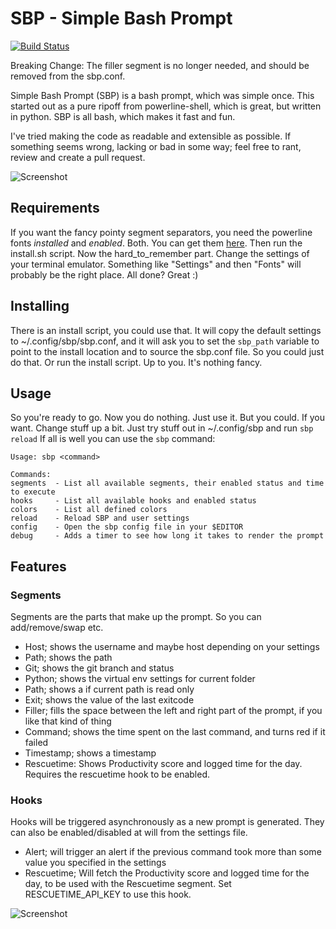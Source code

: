 # SBP - Simple Bash Prompt
[![Build Status](https://travis-ci.org/brujoand/sbp.svg?branch=master)](https://travis-ci.org/brujoand/sbp)

Breaking Change: The filler segment is no longer needed, and should be removed
from the sbp.conf.

Simple Bash Prompt (SBP) is a bash prompt, which was simple once.
This started out as a pure ripoff from powerline-shell, which is great, but written in python.
SBP is all bash, which makes it fast and fun.

I've tried making the code as readable and extensible as possible.
If something seems wrong, lacking or bad in some way; feel free to rant, review and create a pull request.

![Screenshot](https://raw.githubusercontent.com/brujoand/sbp/master/resources/timer.png)

## Requirements
If you want the fancy pointy segment separators, you need the powerline fonts _installed_ and _enabled_. Both.
You can get them [here](https://github.com/powerline/fonts).
Then run the install.sh script. Now the hard_to_remember part. Change the settings of your terminal emulator.
Something like "Settings" and then "Fonts" will probably be the right place.
All done?
Great :)

## Installing
There is an install script, you could use that. It will copy the default settings to ~/.config/sbp/sbp.conf, and it will ask you
to set the ```sbp_path``` variable to point to the install location and to source the sbp.conf file. So you could just do that.
Or run the install script. Up to you. It's nothing fancy.

## Usage
So you're ready to go. Now you do nothing. Just use it. But you could. If you want. Change stuff up a bit.
Just try stuff out in ~/.config/sbp and run ```sbp reload```
If all is well you can use the ```sbp``` command:
```
Usage: sbp <command>

Commands:
segments  - List all available segments, their enabled status and time to execute
hooks     - List all available hooks and enabled status
colors    - List all defined colors
reload    - Reload SBP and user settings
config    - Open the sbp config file in your $EDITOR
debug     - Adds a timer to see how long it takes to render the prompt
```

## Features
### Segments
Segments are the parts that make up the prompt. So you can add/remove/swap etc.
- Host; shows the username and maybe host depending on your settings
- Path; shows the path
- Git; shows the git branch and status
- Python; shows the virtual env settings for current folder
- Path; shows a if current path is read only
- Exit; shows the value of the last exitcode
- Filler; fills the space between the left and right part of the prompt, if you like that kind of thing
- Command; shows the time spent on the last command, and turns red if it failed
- Timestamp; shows a timestamp
- Rescuetime: Shows Productivity score and logged time for the day. Requires the
rescuetime hook to be enabled.

### Hooks
Hooks will be triggered asynchronously as a new prompt is generated. They can also be enabled/disabled at will from the settings file.
- Alert; will trigger an alert if the previous command took more than some value you specified in the settings
- Rescuetime; Will fetch the Productivity score and logged time for the day, to
be used with the Rescuetime segment. Set RESCUETIME_API_KEY to use this hook.

![Screenshot](https://raw.githubusercontent.com/brujoand/sbp/master/resources/powerline-toggle.png)
